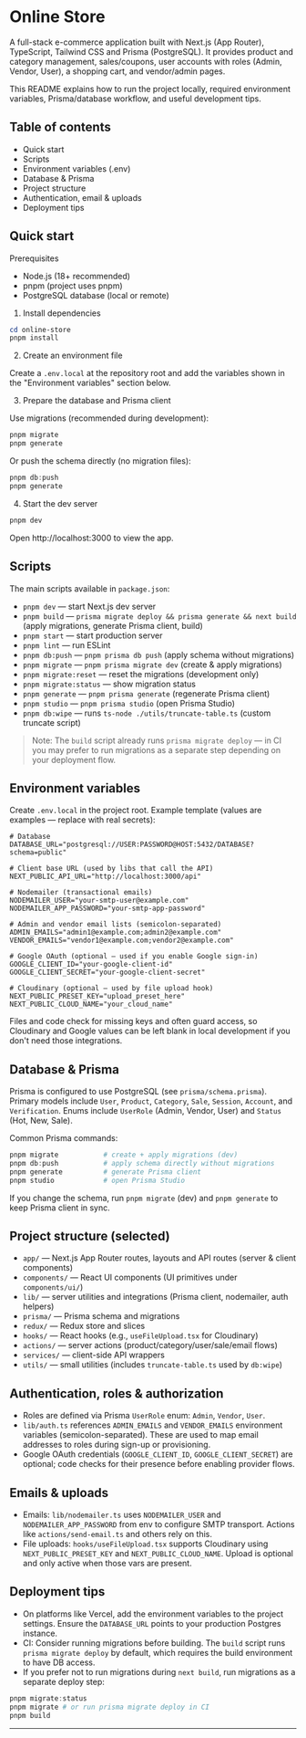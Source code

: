 # Online Store

A full-stack e-commerce application built with Next.js (App Router), TypeScript, Tailwind CSS and Prisma (PostgreSQL). It provides product and category management, sales/coupons, user accounts with roles (Admin, Vendor, User), a shopping cart, and vendor/admin pages.

This README explains how to run the project locally, required environment variables, Prisma/database workflow, and useful development tips.

## Table of contents

- Quick start
- Scripts
- Environment variables (.env)
- Database & Prisma
- Project structure
- Authentication, email & uploads
- Deployment tips

## Quick start

Prerequisites

- Node.js (18+ recommended)
- pnpm (project uses pnpm)
- PostgreSQL database (local or remote)

1. Install dependencies

```powershell
cd online-store
pnpm install
```

2. Create an environment file

Create a `.env.local` at the repository root and add the variables shown in the "Environment variables" section below.

3. Prepare the database and Prisma client

Use migrations (recommended during development):

```powershell
pnpm migrate
pnpm generate
```

Or push the schema directly (no migration files):

```powershell
pnpm db:push
pnpm generate
```

4. Start the dev server

```powershell
pnpm dev
```

Open http://localhost:3000 to view the app.

## Scripts

The main scripts available in `package.json`:

- `pnpm dev` — start Next.js dev server
- `pnpm build` — `prisma migrate deploy && prisma generate && next build` (apply migrations, generate Prisma client, build)
- `pnpm start` — start production server
- `pnpm lint` — run ESLint
- `pnpm db:push` — `pnpm prisma db push` (apply schema without migrations)
- `pnpm migrate` — `pnpm prisma migrate dev` (create & apply migrations)
- `pnpm migrate:reset` — reset the migrations (development only)
- `pnpm migrate:status` — show migration status
- `pnpm generate` — `pnpm prisma generate` (regenerate Prisma client)
- `pnpm studio` — `pnpm prisma studio` (open Prisma Studio)
- `pnpm db:wipe` — runs `ts-node ./utils/truncate-table.ts` (custom truncate script)

> Note: The `build` script already runs `prisma migrate deploy` — in CI you may prefer to run migrations as a separate step depending on your deployment flow.

## Environment variables

Create `.env.local` in the project root. Example template (values are examples — replace with real secrets):

```env
# Database
DATABASE_URL="postgresql://USER:PASSWORD@HOST:5432/DATABASE?schema=public"

# Client base URL (used by libs that call the API)
NEXT_PUBLIC_API_URL="http://localhost:3000/api"

# Nodemailer (transactional emails)
NODEMAILER_USER="your-smtp-user@example.com"
NODEMAILER_APP_PASSWORD="your-smtp-app-password"

# Admin and vendor email lists (semicolon-separated)
ADMIN_EMAILS="admin1@example.com;admin2@example.com"
VENDOR_EMAILS="vendor1@example.com;vendor2@example.com"

# Google OAuth (optional — used if you enable Google sign-in)
GOOGLE_CLIENT_ID="your-google-client-id"
GOOGLE_CLIENT_SECRET="your-google-client-secret"

# Cloudinary (optional — used by file upload hook)
NEXT_PUBLIC_PRESET_KEY="upload_preset_here"
NEXT_PUBLIC_CLOUD_NAME="your_cloud_name"
```

Files and code check for missing keys and often guard access, so Cloudinary and Google values can be left blank in local development if you don't need those integrations.

## Database & Prisma

Prisma is configured to use PostgreSQL (see `prisma/schema.prisma`). Primary models include `User`, `Product`, `Category`, `Sale`, `Session`, `Account`, and `Verification`. Enums include `UserRole` (Admin, Vendor, User) and `Status` (Hot, New, Sale).

Common Prisma commands:

```powershell
pnpm migrate           # create + apply migrations (dev)
pnpm db:push           # apply schema directly without migrations
pnpm generate          # generate Prisma client
pnpm studio            # open Prisma Studio
```

If you change the schema, run `pnpm migrate` (dev) and `pnpm generate` to keep Prisma client in sync.

## Project structure (selected)

- `app/` — Next.js App Router routes, layouts and API routes (server & client components)
- `components/` — React UI components (UI primitives under `components/ui/`)
- `lib/` — server utilities and integrations (Prisma client, nodemailer, auth helpers)
- `prisma/` — Prisma schema and migrations
- `redux/` — Redux store and slices
- `hooks/` — React hooks (e.g., `useFileUpload.tsx` for Cloudinary)
- `actions/` — server actions (product/category/user/sale/email flows)
- `services/` — client-side API wrappers
- `utils/` — small utilities (includes `truncate-table.ts` used by `db:wipe`)

## Authentication, roles & authorization

- Roles are defined via Prisma `UserRole` enum: `Admin`, `Vendor`, `User`.
- `lib/auth.ts` references `ADMIN_EMAILS` and `VENDOR_EMAILS` environment variables (semicolon-separated). These are used to map email addresses to roles during sign-up or provisioning.
- Google OAuth credentials (`GOOGLE_CLIENT_ID`, `GOOGLE_CLIENT_SECRET`) are optional; code checks for their presence before enabling provider flows.

## Emails & uploads

- Emails: `lib/nodemailer.ts` uses `NODEMAILER_USER` and `NODEMAILER_APP_PASSWORD` from env to configure SMTP transport. Actions like `actions/send-email.ts` and others rely on this.
- File uploads: `hooks/useFileUpload.tsx` supports Cloudinary using `NEXT_PUBLIC_PRESET_KEY` and `NEXT_PUBLIC_CLOUD_NAME`. Upload is optional and only active when those vars are present.

## Deployment tips

- On platforms like Vercel, add the environment variables to the project settings. Ensure the `DATABASE_URL` points to your production Postgres instance.
- CI: Consider running migrations before building. The `build` script runs `prisma migrate deploy` by default, which requires the build environment to have DB access.
- If you prefer not to run migrations during `next build`, run migrations as a separate deploy step:

```powershell
pnpm migrate:status
pnpm migrate # or run prisma migrate deploy in CI
pnpm build
```

---
